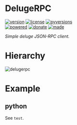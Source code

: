 # DelugeRPC

<badges>[![version](https://img.shields.io/pypi/v/delugerpc.svg)](https://pypi.org/project/delugerpc/)
[![license](https://img.shields.io/pypi/l/delugerpc.svg)](https://pypi.org/project/delugerpc/)
[![pyversions](https://img.shields.io/pypi/pyversions/delugerpc.svg)](https://pypi.org/project/delugerpc/)  
[![powered](https://img.shields.io/badge/Say-Thanks-ddddff.svg)](https://saythanks.io/to/foxe6)
[![donate](https://img.shields.io/badge/Donate-Paypal-0070ba.svg)](https://paypal.me/foxe6)
[![made](https://img.shields.io/badge/Made%20with-PyCharm-red.svg)](https://www.jetbrains.com/pycharm/)
</badges>

<i>Simple deluge JSON-RPC client.</i>

# Hierarchy

![delugerpc](http://code.foxe6.kozow.com/delugerpc/delugerpc.svg)

# Example

## python
See `test`.